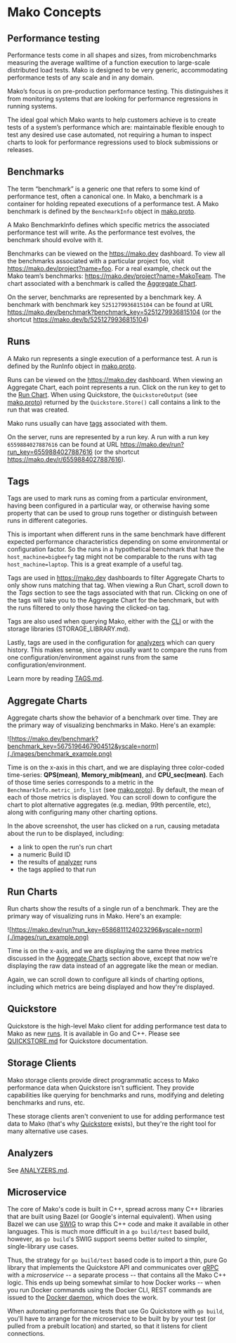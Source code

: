 # Mako Concepts

## Performance testing

Performance tests come in all shapes and sizes, from microbenchmarks measuring the average walltime of a function execution to large-scale distributed load tests. Mako is designed to be very generic, accommodating performance tests of any scale and in any domain.

Mako’s focus is on pre-production performance testing. This distinguishes it from monitoring systems that are looking for performance regressions in running systems.

The ideal goal which Mako wants to help customers achieve is to create tests of a system’s performance which are:
maintainable
flexible enough to test any desired use case
automated, not requiring a human to inspect charts to look for performance regressions
used to block submissions or releases.

## Benchmarks

The term “benchmark” is a generic one that refers to some kind of performance
test, often a canonical one. In Mako, a benchmark is a container for holding
repeated executions of a performance test. A Mako benchmark is defined by the
`BenchmarkInfo` object in
[mako.proto](../spec/proto/mako.proto).

A Mako BenchmarkInfo defines which specific metrics the associated performance test will write. As the performance test evolves, the benchmark should evolve with it.

Benchmarks can be viewed on the https://mako.dev dashboard. To view all the benchmarks associated with a particular project foo, visit https://mako.dev/project?name=foo. For a real example, check out the Mako team’s benchmarks: https://mako.dev/project?name=MakoTeam. The chart associated with a benchmark is called the [Aggregate Chart](#aggregate-charts).

On the server, benchmarks are represented by a benchmark key. A benchmark with
benchmark key `5251279936815104` can be found at URL
https://mako.dev/benchmark?benchmark_key=5251279936815104 (or the shortcut
https://mako.dev/b/5251279936815104)

## Runs

A Mako run represents a single execution of a performance test. A run is defined
by the RunInfo object in
[mako.proto](../spec/proto/mako.proto).

Runs can be viewed on the https://mako.dev dashboard. When viewing an Aggregate Chart, each point represents a run. Click on the run key to get to the [Run Chart](#run-charts). When using Quickstore, the `QuickstoreOutput` (see
[mako.proto](../quickstore/quickstore.proto)) returned by the `Quickstore.Store()` call contains a link to the run that was created.

Mako runs usually can have [tags](#tags) associated with them.

On the server, runs are represented by a run key. A run with a run key `6559884027887616` can be found at URL https://mako.dev/run?run_key=6559884027887616 (or the shortcut https://mako.dev/r/6559884027887616).

## Tags

Tags are used to mark runs as coming from a particular environment, having been configured in a particular way, or otherwise having some property that can be used to group runs together or distinguish between runs in different categories.

This is important when different runs in the same benchmark have different expected performance characteristics depending on some environmental or configuration factor. So the runs in a hypothetical benchmark that have the `host_machine=bigbeefy` tag might not be comparable to the runs with tag `host_machine=laptop`. This is a great example of a useful tag.

Tags are used in https://mako.dev dashboards to filter Aggregate Charts to only show runs matching that tag. When viewing a Run Chart, scroll down to the *Tags* section to see the tags associated with that run. Clicking on one of the tags will take you to the Aggregate Chart for the benchmark, but with the runs filtered to only those having the clicked-on tag.

Tags are also used when querying Mako, either with the [CLI](CLI.md) or with the storage libraries (STORAGE_LIBRARY.md).

Lastly, tags are used in the configuration for [analyzers](ANALYZERS.md) which can query history. This makes sense, since you usually want to compare the runs from one configuration/environment against runs from the same configuration/environment.

Learn more by reading [TAGS.md](TAGS.md).

## Aggregate Charts

Aggregate charts show the behavior of a benchmark over time. They are the
primary way of visualizing benchmarks in Mako. Here's an example:

![https://mako.dev/benchmark?benchmark_key=5675196467904512&yscale=norm](./images/benchmark_example.png)

Time is on the x-axis in this chart, and we are displaying three color-coded
time-series: **QPS(mean)**, **Memory_mib(mean)**, and **CPU_sec(mean)**. Each of
those time series corresponds to a metric in the
`BenchmarkInfo.metric_info_list` (see [mako.proto](../spec/proto/mako.proto)).
By default, the mean of each of those metrics is displayed. You can scroll down
to configure the chart to plot alternative aggregates (e.g. median, 99th
percentile, etc), along with configuring many other charting options.

In the above screenshot, the user has clicked on a run, causing metadata about
the run to be displayed, including:
* a link to open the run's run chart
* a numeric Build ID
* the results of [analyzer](#analyzers) runs
* the tags applied to that run

## Run Charts

Run charts show the results of a single run of a benchmark. They are the primary
way of visualizing runs in Mako. Here's an example:

![https://mako.dev/run?run_key=6586811124023296&yscale=norm](./images/run_example.png)

Time is on the x-axis, and we are displaying the same three metrics discussed in
the [Aggregate Charts](#aggregate-charts) section above, except that now we're
displaying the raw data instead of an aggregate like the mean or median.

Again, we can scroll down to configure all kinds of charting options, including
which metrics are being displayed and how they're displayed.

## Quickstore

Quickstore is the high-level Mako client for adding performance test data to
Mako as new [runs](#runs). It is available in Go and C++. Please see
[QUICKSTORE.md](QUICKSTORE.md) for Quickstore documentation.


## Storage Clients

Mako storage clients provide direct programmatic access to Mako performance data
when Quickstore isn't sufficient. They provide capabilities like querying for
benchmarks and runs, modifying and deleting benchmarks and runs, etc.

These storage clients aren't convenient to use for adding performance test data
to Mako (that's why [Quickstore](#quickstore) exists), but they're the right
tool for many alternative use cases.

## Analyzers

See [ANALYZERS.md](ANALYZERS.md).

## Microservice
The core of Mako's code is built in C++, spread across many C++ libraries that
are built using Bazel (or Google's internal equivalent). When using Bazel we
can use [SWIG](http://www.swig.org/) to wrap this C++ code and make it available
in other languages. This is much more difficult in a `go build/test` based
build, however, as `go build`'s SWIG support seems better suited to simpler,
single-library use cases.

Thus, the strategy for `go build/test` based code is to import a thin, pure Go
library that implements the Quickstore API and communicates over
[gRPC](https://grpc.io/) with a _microservice_ -- a separate process -- that
contains all the Mako C++ logic. This ends up being somewhat similar to how
Docker works -- when you run Docker commands using the Docker CLI, REST commands
are issued to the
[Docker daemon](https://docs.docker.com/engine/reference/commandline/dockerd/),
which does the work.

When automating performance tests that use Go Quickstore with `go build`, you'll
have to arrange for the microservice to be built by by your test (or pulled
from a prebuilt location) and started, so that it listens for client
connections.
